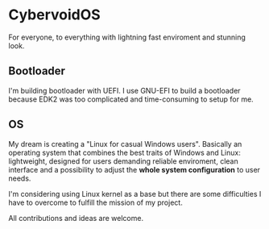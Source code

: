 # CybervoidOS
For everyone, to everything with lightning fast enviroment and stunning look.

## Bootloader
I'm building bootloader with UEFI. I use GNU-EFI to build a bootloader because EDK2 was too complicated and time-consuming to setup for me.

## OS
My dream is creating a "Linux for casual Windows users". Basically an operating system that combines the best traits of Windows and Linux: lightweight, designed for users demanding reliable enviroment, clean interface and a possibility to adjust the **whole system configuration** to user needs.

I'm considering using Linux kernel as a base but there are some difficulties I have to overcome to fulfill the mission of my project.

All contributions and ideas are welcome.